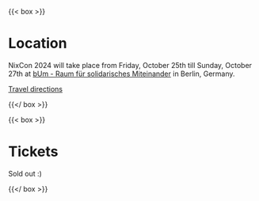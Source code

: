 ---
---

{{< box >}}

# Location

NixCon 2024 will take place from Friday, October 25th till Sunday, October 27th
at [bUm - Raum für solidarisches Miteinander](https://bum.berlin) in Berlin,
Germany.

[Travel directions](/faq/#how-to-get-there)


{{</ box >}}

{{< box >}}

# Tickets

Sold out :)

{{</ box >}}
